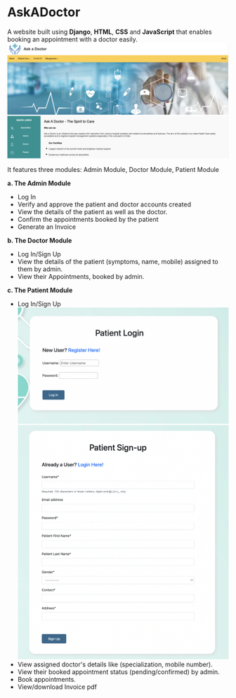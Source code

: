 # AskADoctor

A website built using **Django**, **HTML**, **CSS** and **JavaScript** that enables booking an appointment with a doctor easily.
<br>
<kbd>![Alt text](/media/home.png "Home Page")</kbd>

It features three modules: Admin Module, Doctor Module, Patient Module

**a. The Admin Module**
- Log In
- Verify and approve the patient and doctor accounts created
- View the details of the patient as well as the doctor.
- Confirm the appointments booked by the patient
- Generate an Invoice

**b. The Doctor Module**
- Log In/Sign Up
- View the details of the patient (symptoms, name, mobile) assigned to them by admin.
- View their Appointments, booked by admin.

**c. The Patient Module**
- Log In/Sign Up
    <kbd>![Alt text](/media/patientLogin.png)</kbd>
    <kbd>![Alt text](/media/patientSignUp.png)</kbd>
- View assigned doctor's details like (specialization, mobile number).
- View their booked appointment status (pending/confirmed) by admin.
- Book appointments.
- View/download Invoice pdf 




